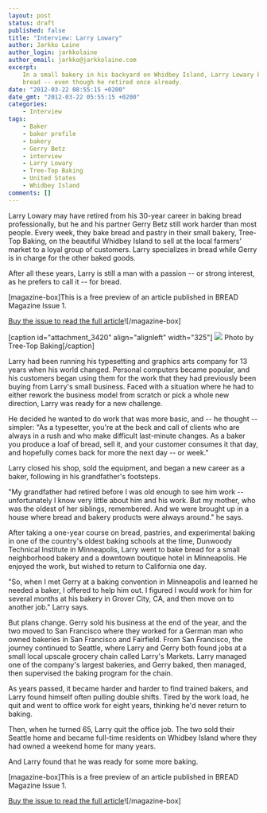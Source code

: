```yaml
---
layout: post
status: draft
published: false
title: "Interview: Larry Lowary"
author: Jarkko Laine
author_login: jarkkolaine
author_email: jarkko@jarkkolaine.com
excerpt:
    In a small bakery in his backyard on Whidbey Island, Larry Lowary keeps baking
    bread -- even though he retired once already.
date: "2012-03-22 08:55:15 +0200"
date_gmt: "2012-03-22 05:55:15 +0200"
categories:
    - Interview
tags:
    - Baker
    - baker profile
    - bakery
    - Gerry Betz
    - interview
    - Larry Lowary
    - Tree-Top Baking
    - United States
    - Whidbey Island
comments: []
---
```


Larry Lowary may have retired from his 30-year career in baking bread professionally, but he and his partner Gerry Betz still work harder than most people. Every week, they bake bread and pastry in their small bakery, Tree-Top Baking, on the beautiful Whidbey Island to sell at the local farmers' market to a loyal group of customers. Larry specializes in bread while Gerry is in charge for the other baked goods.

After all these years, Larry is still a man with a passion -- or strong interest, as he prefers to call it -- for bread.

[magazine-box]This is a free preview of an article published in BREAD Magazine Issue 1.

[Buy the issue to read the full article](https://shop.bread-magazine.com/bread-magazine-issue-01)![/magazine-box]

[caption id="attachment\_3420" align="alignleft" width="325"] [![](http://bread-magazine.com/wp-content/uploads/2017/04/bread-1-treetop1.jpg)](http://bread-magazine.com/wp-content/uploads/2017/04/bread-1-treetop1.jpg) Photo by Tree-Top Baking[/caption]

Larry had been running his typesetting and graphics arts company for 13 years when his world changed. Personal computers became popular, and his customers began using them for the work that they had previously been buying from Larry's small business. Faced with a situation where he had to either rework the business model from scratch or pick a whole new direction, Larry was ready for a new challenge.

He decided he wanted to do work that was more basic, and -- he thought -- simpler: "As a typesetter, you're at the beck and call of clients who are always in a rush and who make difficult last-minute changes. As a baker you produce a loaf of bread, sell it, and your customer consumes it that day, and hopefully comes back for more the next day -- or week."

Larry closed his shop, sold the equipment, and began a new career as a baker, following in his grandfather's footsteps.

"My grandfather had retired before I was old enough to see him work -- unfortunately I know very little about him and his work. But my mother, who was the oldest of her siblings, remembered. And we were brought up in a house where bread and bakery products were always around." he says.

After taking a one-year course on bread, pastries, and experimental baking in one of the country's oldest baking schools at the time, Dunwoody Technical Institute in Minneapolis, Larry went to bake bread for a small neighborhood bakery and a downtown boutique hotel in Minneapolis. He enjoyed the work, but wished to return to California one day.

"So, when I met Gerry at a baking convention in Minneapolis and learned he needed a baker, I offered to help him out. I figured I would work for him for several months at his bakery in Grover City, CA, and then move on to another job." Larry says.

But plans change. Gerry sold his business at the end of the year, and the two moved to San Francisco where they worked for a German man who owned bakeries in San Francisco and Fairfield. From San Francisco, the journey continued to Seattle, where Larry and Gerry both found jobs at a small local upscale grocery chain called Larry's Markets. Larry managed one of the company's largest bakeries, and Gerry baked, then managed, then supervised the baking program for the chain.

As years passed, it became harder and harder to find trained bakers, and Larry found himself often pulling double shifts. Tired by the work load, he quit and went to office work for eight years, thinking he'd never return to baking.

Then, when he turned 65, Larry quit the office job. The two sold their Seattle home and became full-time residents on Whidbey Island where they had owned a weekend home for many years.

And Larry found that he was ready for some more baking.

[magazine-box]This is a free preview of an article published in BREAD Magazine Issue 1.

[Buy the issue to read the full article](https://shop.bread-magazine.com/bread-magazine-issue-01)![/magazine-box]
